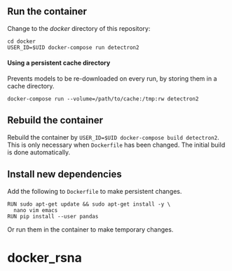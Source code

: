 ## Run the container
Change to the *docker* directory of this repository:
```
cd docker
USER_ID=$UID docker-compose run detectron2
```

#### Using a persistent cache directory
Prevents models to be re-downloaded on every run, by storing them in a cache directory.

`docker-compose run --volume=/path/to/cache:/tmp:rw detectron2`

## Rebuild the container
Rebuild the container  by `USER_ID=$UID docker-compose build detectron2`.
This is only necessary when `Dockerfile` has been changed. The initial build is done automatically.

## Install new dependencies
Add the following to `Dockerfile` to make persistent changes.
```
RUN sudo apt-get update && sudo apt-get install -y \
  nano vim emacs
RUN pip install --user pandas
```
Or run them in the container to make temporary changes.
# docker_rsna
